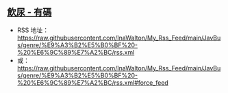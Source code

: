 ## [飲尿 - 有碼](https://www.javbus.com/genre/1p)
 - RSS 地址：https://raw.githubusercontent.com/InaWalton/My_Rss_Feed/main/JavBus/genre/%E9%A3%B2%E5%B0%BF%20-%20%E6%9C%89%E7%A2%BC/rss.xml
 - 或：https://raw.githubusercontent.com/InaWalton/My_Rss_Feed/main/JavBus/genre/%E9%A3%B2%E5%B0%BF%20-%20%E6%9C%89%E7%A2%BC/rss.xml#force_feed